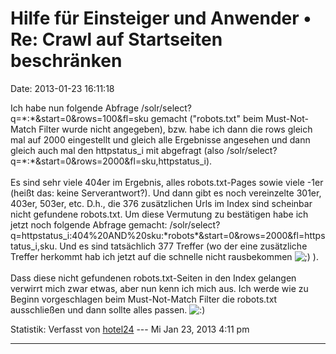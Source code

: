 Hilfe für Einsteiger und Anwender • Re: Crawl auf Startseiten beschränken
=========================================================================

Date: 2013-01-23 16:11:18

Ich habe nun folgende Abfrage
/solr/select?q=\*:\*&start=0&rows=100&fl=sku gemacht (\"robots.txt\"
beim Must-Not-Match Filter wurde nicht angegeben), bzw. habe ich dann
die rows gleich mal auf 2000 eingestellt und gleich alle Ergebnisse
angesehen und dann gleich auch mal den httpstatus\_i mit abgefragt (also
/solr/select?q=\*:\*&start=0&rows=2000&fl=sku,httpstatus\_i).\
\
Es sind sehr viele 404er im Ergebnis, alles robots.txt-Pages sowie viele
-1er (heißt das: keine Serverantwort?). Und dann gibt es noch
vereinzelte 301er, 403er, 503er, etc. D.h., die 376 zusätzlichen Urls im
Index sind scheinbar nicht gefundene robots.txt. Um diese Vermutung zu
bestätigen habe ich jetzt noch folgende Abfrage gemacht:
/solr/select?q=httpstatus\_i:404%20AND%20sku:\*robots\*&start=0&rows=2000&fl=httpstatus\_i,sku.
Und es sind tatsächlich 377 Treffer (wo der eine zusätzliche Treffer
herkommt hab ich jetzt auf die schnelle nicht rausbekommen
![;)](http://forum.yacy-websuche.de/images/smilies/icon_e_wink.gif "Wink")
).\
\
Dass diese nicht gefundenen robots.txt-Seiten in den Index gelangen
verwirrt mich zwar etwas, aber nun kenn ich mich aus. Ich werde wie zu
Beginn vorgeschlagen beim Must-Not-Match Filter die robots.txt
ausschließen und dann sollte alles passen.
![:)](http://forum.yacy-websuche.de/images/smilies/icon_e_smile.gif "Smile")

Statistik: Verfasst von
[hotel24](http://forum.yacy-websuche.de/memberlist.php?mode=viewprofile&u=8871)
--- Mi Jan 23, 2013 4:11 pm

------------------------------------------------------------------------
